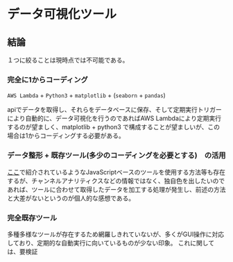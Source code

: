 # データ可視化ツール

## 結論

１つに絞ることは現時点では不可能である。

### 完全に1からコーディング

`AWS Lambda` + `Python3` + `matplotlib` + (`seaborn` + `pandas`)

apiでデータを取得し、それらをデータベースに保存、そして定期実行トリガーにより自動的に、データ可視化を行うのであればAWS Lambdaにより定期実行するのが望ましく、matplotlib + python3 で構成することが望ましいが、この場合は1からコーディングする必要がある。

### データ整形 + 既存ツール(多少のコーディングを必要とする)　の活用


[ここ](./sns_visualization.md)で紹介されているようなJavaScriptベースのツールを使用する方法等も存在するが、チャンネルアナリティクスなどの情報ではなく、独自色を出したいのであれば、ツールに合わせて取得したデータを加工する処理が発生し、前述の方法と大差がないというのが個人的な感想である。


###  完全既存ツール

多種多様なツールが存在するため網羅しきれていないが、多くがGUI操作に対応しており、定期的な自動実行に向いているものが少ない印象。
これに関しては、要検証

